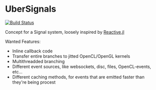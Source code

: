 # UberSignals

[![Build Status](https://travis-ci.org/SimonDanisch/UberSignals.jl.svg?branch=master)](https://travis-ci.org/SimonDanisch/UberSignals.jl)


Concept for a Signal system, loosely inspired by [Reactive.jl](https://github.com/JuliaLang/Reactive.jl)

Wanted Features:
* Inline callback code
* Transfer entire branches to jitted OpenCL/OpenGL kernels
* Multithreadded branching
* Different event sources, like websockets, disc, files, OpenCL-events, etc...
* Different caching methods, for events that are emitted faster than they're being procest
